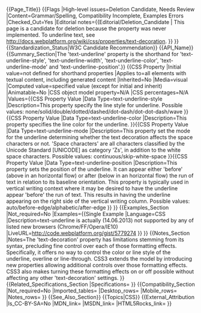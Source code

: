 {{Page_Title}}
{{Flags
|High-level issues=Deletion Candidate, Needs Review
|Content=Grammar/Spelling, Compatibility Incomplete, Examples Errors
|Checked_Out=Yes
|Editorial notes={{Editorial/Deletion_Candidate
| This page is a candidate for deletion because the property was never implemented. To underline text, see http://docs.webplatform.org/wiki/css/properties/text-decoration.
}}
}}
{{Standardization_Status|W3C Candidate Recommendation}}
{{API_Name}}
{{Summary_Section|The 'text-underline' property is the shorthand for 'text-underline-style', 'text-underline-width', 'text-underline-color', 'text-underline-mode' and 'text-underline-position'.}}
{{CSS Property
|Initial value=not defined for shorthand properties
|Applies to=all elements with textual content, including generated content
|Inherited=No
|Media=visual
|Computed value=specified value (except for initial and inherit)
|Animatable=No
|CSS object model property=N/A
|CSS percentages=N/A
|Values={{CSS Property Value
|Data Type=text-underline-style
|Description=This property specify the line style for underline.
Possible values: none/solid/double/dotted/dashed/dot-dash/dot-dot-dash/wave
}}{{CSS Property Value
|Data Type=text-underline-color
|Description=This property specifies the line color for the underline.
}}{{CSS Property Value
|Data Type=text-underline-mode
|Description=This property set the mode for the underline determining whether the text decoration affects the space characters or not. 'Space characters' are all characters classified by the Unicode Standard [UNICODE] as category 'Zs', in addition to the white space characters.
Possible values:  continuous/skip-white-space
}}{{CSS Property Value
|Data Type=text-underline-position
|Description=This property sets the position of the underline. It can appear either 'before' (above in an horizontal flow) or after (below in an horizontal flow) the run of text in relation to its baseline orientation. This property is typically used in vertical writing context where it may be desired to have the underline appear 'before' the run of text. This results in having the underline appearing on the right side of the vertical writing column.
Possible values: auto/before-edge/alphabetic/after-edge
}}
}}
{{Examples_Section
|Not_required=No
|Examples={{Single Example
|Language=CSS
|Description=text-underline is actually (14.06.2013) not supported by any of listed new browsers (Chrome/FF/Opera/IE10)
|LiveURL=http://code.webplatform.org/gist/5779274
}}
}}
{{Notes_Section
|Notes=The 'text-decoration' property has limitations stemming from its syntax, precluding fine control over each of those formatting effects. Specifically, it offers no way to control the color or line style of the underline, overline or line-through.
CSS3 extends the model by introducing new properties allowing additional controls over those formatting effects. CSS3 also makes turning these formatting effects on or off possible without affecting any other 'text-decoration' settings.
}}
{{Related_Specifications_Section
|Specifications=
}}
{{Compatibility_Section
|Not_required=No
|Imported_tables=
|Desktop_rows=
|Mobile_rows=
|Notes_rows=
}}
{{See_Also_Section}}
{{Topics|CSS}}
{{External_Attribution
|Is_CC-BY-SA=No
|MDN_link=
|MSDN_link=
|HTML5Rocks_link=
}}